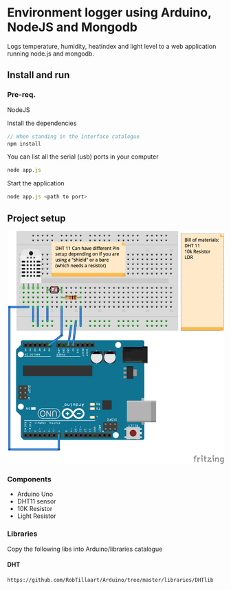 # Environment logger using Arduino, NodeJS and Mongodb
Logs temperature, humidity, heatindex and light level to a web application running node.js and mongodb.

## Install and run
### Pre-req.
NodeJS

Install the dependencies
```javascript
// When standing in the interface catalogue
npm install
```
You can list all the serial (usb) ports in your computer
```javascript
node app.js
```
Start the application
```javascript
node app.js <path to port>
```

## Project setup
![alt text](https://github.com/swehacker/arduino-environment-logger/raw/master/schema/Breadboard.png "Breadboard Setup")

### Components
* Arduino Uno
* DHT11 sensor
* 10K Resistor
* Light Resistor

### Libraries
Copy the following libs into Arduino/libraries catalogue

#### DHT
```
https://github.com/RobTillaart/Arduino/tree/master/libraries/DHTlib
```
